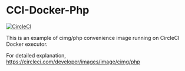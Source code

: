 # CCI-Docker-Php

[![CircleCI](https://circleci.com/gh/mayoct/CCI-Docker-Php/tree/main.svg?style=svg)](https://circleci.com/gh/mayoct/CCI-Docker-Php/tree/main)


This is an example of cimg/php convenience image running on CircleCI Docker executor.

For detailed explanation, https://circleci.com/developer/images/image/cimg/php